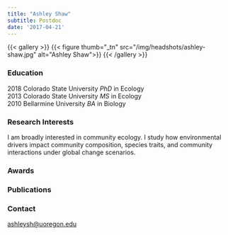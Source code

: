 ```yaml
---
title: "Ashley Shaw"
subtitle: Postdoc 
date: '2017-04-21'
---
```



{{< gallery >}}
  {{< figure thumb="_tn" src="/img/headshots/ashley-shaw.jpg" alt="Ashley Shaw">}}
{{< /gallery >}} 

<!--more-->
### Education
2018 Colorado State University _PhD_ in Ecology  
2013 Colorado State University _MS_ in Ecology  
2010 Bellarmine University _BA_ in Biology  

### Research Interests
I am broadly interested in community ecology. I study how environmental drivers impact community composition, species traits, and community interactions under global change scenarios.

### Awards

### Publications


### Contact
ashleysh@uoregon.edu
